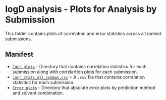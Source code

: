 # logD analysis - Plots for Analysis by Submission
This folder contains plots of correlation and error statistics across all ranked submissions.

## Manifest

- [`Corr_plots`](Corr_plots/) - Directory that contains correlation statistics for each submission along with correlartion plots for each submission.
- [`corr_stats_all_combos.csv`](Corr_plots/corr_stats_all_combos.csv) = A `.csv` file that contains correlation statistics for each submission.
- [`Error_plots`](Error_plots/) - Directory that absolute error plots by prediction method and solvent combination.